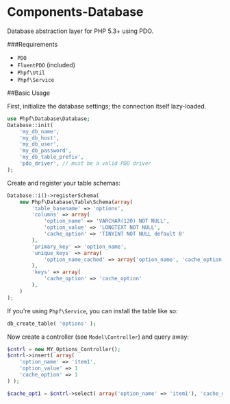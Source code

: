 Components-Database
===================

Database abstraction layer for PHP 5.3+ using PDO.

###Requirements
 * `PDO`
 * `FluentPDO` (included)
 * `Phpf\Util`
 * `Phpf\Service`
 
##Basic Usage

First, initialize the database settings; the connection itself lazy-loaded.
```php
use Phpf\Database\Database;
Database::init(
	'my_db_name', 
	'my_db_host',
	'my_db_user', 
	'my_db_password',
	'my_db_table_prefix',
	'pdo_driver', // must be a valid PDO driver
);
```

Create and register your table schemas:
```php
Database::i()->registerSchema(
	new Phpf\Database\Table\Schema(array(
		'table_basename' => 'options',
		'columns' => array(
			'option_name' => 'VARCHAR(120) NOT NULL',
			'option_value' => 'LONGTEXT NOT NULL',
			'cache_option' => 'TINYINT NOT NULL default 0'
		),
		'primary_key' => 'option_name',
		'unique_keys' => array(
			'option_name_cached' => array('option_name', 'cache_option')
		),
		'keys' => array(
			'cache_option' => 'cache_option'
		),
	)
);
```

If you're using `Phpf\Service`, you can install the table like so:
```php
db_create_table( 'options' );
```

Now create a controller (see `Model\Controller`) and query away:
```php
$cntrl = new MY_Options_Controller();
$cntrl->insert( array(
	'option_name' => 'item1',
	'option_value' => 1
	'cache_option' => 1
) );

$cache_opt1 = $cntrl->select( array('option_name' => 'item1'), 'cache_option');
```
